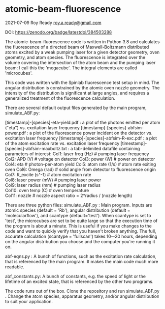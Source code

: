 # atomic-beam-fluorescence
2021-07-09
Roy Ready
roy.a.ready@gmail.com

DOI: https://zenodo.org/badge/latestdoi/384503288

The atomic-beam-fluorescence code is written in Python 3.8 and calculates the fluorescence of a directed beam of Maxwell-Boltzmann distributed atoms excited by a weak pumping laser for a given detector geometry, oven geometry, and atom species.
The fluorescence is integrated over the volume covering the intersection of the atom beam and the pumping laser beam: I call this the 'megacube'.
The integral elements are called 'microcubes'.

This code was written with the Spinlab fluorescence test setup in mind.
The angular distribution is constrained by the atomic oven nozzle geometry. 
The intensity of the distribution is significant at large angles, and requires a generalized treatment of the fluorescence calculation.

There are several default output files generated by the main program, simulate_ABF.py:

[timestamp]-[species]-eta-yield.pdf : a plot of the photons emitted per atom ("eta") vs. excitation laser frequency
[timestamp]-[species]-abfsim-power.pdf : a plot of the fluorescence power incident on the detector vs. excitation laser frequency
[timestamp]-[species]-abfsim-R-exc.pdf : a plot of the atom excitation rate vs. excitation laser frequency
[timestamp]-[species]-abfsim-maxboltz.txt : a tab-delimited datafile containing parameters of interest:
Col1: laser freq (Hz) # pumping laser frequency
Col2: APD (V) # voltage on detector
Col3: power (W) # power on detector
Col4: eta # photon-per-atom yield
Col5: atom  rate (1/s) # atom rate exiting oven
Col6: Omega (rad) # solid angle from detector to fluorescence origin 
Col7: R_excite (s^-1) # atom excitation rate 	 
Col8: laser power (mW) # pumping laser power  	 
Col9: laser radius (mm) # pumping laser radius 	 
Col10: oven temp (C) # oven temperature 	 
Col11: nozzle # nozzle aspect ratio = 2*radius / (nozzle length)
  
There are three python files:
simulate_ABF.py : Main program. Inputs are atomic species (default = 'Rb'), angular distribution (default = 'molecularflow'), and scantype (default='test'). 
When scantype is set to 'test', the microcubes are set to be quite large so that the execution time of the program is about a minute.
This is useful if you make changes to the code and want to quickly verify that you haven't broken anything.
The full, accurate calculation (scantype = 'fullscan') takes 10--20 hours, depending on the angular distribution you choose and the computer you're running it on.
  
abf-eqns.py : A bunch of functions, such as the excitation rate calculation, that is referenced by the main program.
It makes the main code much more readable.
  
abf_constants.py: A bunch of constants, e.g. the speed of light or the lifetime of an excited state, that is referenced by the other two programs. 
  
The code runs out of the box. Clone the repository and run simulate_ABF.py . Change the atom species, apparatus geometry, and/or angular distribution to suit your application.
